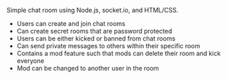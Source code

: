 Simple chat room using Node.js, socket.io, and HTML/CSS. 
* Users can create and join chat rooms
* Can create secret rooms that are password protected
* Users can be either kicked or banned from chat rooms
* Can send private messages to others within their specific room
* Contains a mod feature such that mods can delete their room and kick everyone
* Mod can be changed to another user in the room

